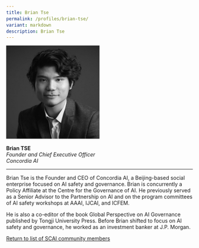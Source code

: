 ```yaml
---
title: Brian Tse
permalink: /profiles/brian-tse/
variant: markdown
description: Brian Tse
---
```

<div style="width:50%"><img src="/images/People/brian_tse.jpeg" alt="Brian Tse"></div>

**Brian TSE**<br>*Founder and Chief Executive Officer*<br>*Concordia AI*<br>

---

Brian Tse is the Founder and CEO of Concordia AI, a Beijing-based social enterprise focused on AI safety and governance. Brian is concurrently a Policy Affiliate at the Centre for the Governance of AI. He previously served as a Senior Advisor to the Partnership on AI and on the program committees of AI safety workshops at AAAI, IJCAI, and ICFEM. 

He is also a co-editor of the book Global Perspective on AI Governance published by Tongji University Press. Before Brian shifted to focus on AI safety and governance, he worked as an investment banker at J.P. Morgan.

[Return to list of SCAI community members](/community)